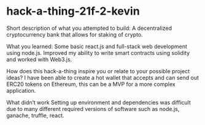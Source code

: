 # hack-a-thing-21f-2-kevin

Short description of what you attempted to build:
A decentralized cryptocurrency bank that allows for staking of crypto.

What you learned:
Some basic react.js and full-stack web development using node.js. Improved my ability to write smart contracts using solidity and worked with Web3.js.

How does this hack-a-thing inspire you or relate to your possible project ideas?
I have been able to create a hot wallet that accepts and can send out ERC20 tokens on Ethereum, this can be a MVP for a more complex application.

What didn’t work
Setting up environment and dependencies was difficult due to many different required versions of software such as node.js, ganache, truffle, react.
